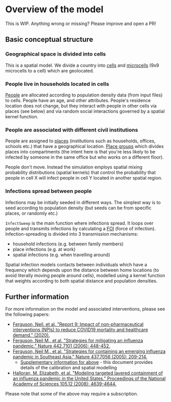 # Overview of the model

This is WIP. Anything wrong or missing? Please improve and open a PR!

## Basic conceptual structure

### Geographical space is divided into cells

This is a spatial model. We divide a country into [cells](./model-glossary.md#Cells)
and [microcells](./model-glossary.md#Microcells) (9x9 microcells to a cell)
which are geolocated.

### People live in households located in cells

[People](./model-glossary.md#people) are allocated according to population
density data (from input files) to cells. People have an age, and other
attributes. People's residence location does not change, but they interact with
people in other cells via places (see below) and via random social interactions
governed by a spatial kernel function.

### People are associated with different civil institutions

People are assigned to [places](./model-glossary.md#Places) (institutions such
as households, offices, schools etc.) that have a geographical location.
[Place groups](./model-glossary.md#Places) which divides places into compartments
(the intent here is that you're less likely to be infected by someone in the same
office but who works on a different floor).

People don't move. Instead the simulation employs spatial mixing probability
distributions (spatial kernels) that control the probability that people in cell
X will infect people in cell Y located in another spatial region.

### Infections spread between people

Infections may be initially seeded in different ways. The simplest way is to
seed according to population density (but seeds can be from specific places,
or randomly etc.)

`InfectSweep` is the main function where infections spread. It loops over people
and transmits infections by calculating a [FOI](./model-glossary.md#FOI)
(force of infection). Infection-spreading is divided into 3 transmission
mechanisms:

- household infections (e.g. between family members)
- place infections (e.g. at work)
- spatial infections (e.g. when travelling around)

Spatial infection models contacts between individuals which have a frequency
which depends upon the distance between home locations (to avoid literally
moving people around cells), modelled using a kernel function that weights
according to both spatial distance and population densities.

## Further information

For more information on the model and associated interventions, please see
the following papers:

 - [Ferguson, Neil, et al. "Report 9: Impact of non-pharmaceutical interventions (NPIs) to reduce COVID19 mortality and healthcare demand." (2020).](https://www.imperial.ac.uk/media/imperial-college/medicine/sph/ide/gida-fellowships/Imperial-College-COVID19-NPI-modelling-16-03-2020.pdf)
 - [Ferguson, Neil M., et al. "Strategies for mitigating an influenza pandemic." Nature 442.7101 (2006): 448-452.](https://www.nature.com/articles/nature04795)
 - [Ferguson, Neil M., et al. "Strategies for containing an emerging influenza pandemic in Southeast Asia." Nature 437.7056 (2005): 209-214.](https://www.nature.com/articles/nature04017)
     - [Supplementary information for above](https://static-content.springer.com/esm/art%3A10.1038%2Fnature04017/MediaObjects/41586_2005_BFnature04017_MOESM1_ESM.pdf) - this document provides details of the calibration and spatial modelling
 - [Halloran, M. Elizabeth, et al. "Modeling targeted layered containment of an influenza pandemic in the United States." Proceedings of the National Academy of Sciences 105.12 (2008): 4639-4644.](https://www.pnas.org/content/105/12/4639.short)


Please note that some of the above may require a subscription.
